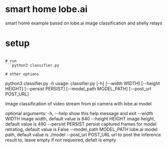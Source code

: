 # smart home lobe.ai
smart home example based on lobe.ai image classification and shelly relays

# setup
```pip3 install -r requirements.txt

# run
```python3 classifier.py

# other options
```
python3 classifier.py -h
usage: classifier.py [-h] [--width WIDTH] [--height HEIGHT]
                     [--persist PERSIST] [--model_path MODEL_PATH]
                     [--post_url POST_URL]

Image classification of video stream from pi camera with lobe.ai model

optional arguments:
  -h, --help            show this help message and exit
  --width WIDTH         image width, default value is 640
  --height HEIGHT       image height, default value is 480
  --persist PERSIST     persist captured frames for model retrating, default
                        value is False
  --model_path MODEL_PATH
                        lobe.ai model path, default value is ./model
  --post_url POST_URL   url to post the inference result to, leave empty if
                        not requeired, defalt is empty
```
